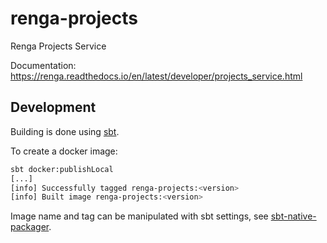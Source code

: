 # renga-projects
Renga Projects Service

Documentation: https://renga.readthedocs.io/en/latest/developer/projects_service.html

## Development
Building is done using [sbt](http://www.scala-sbt.org/).

To create a docker image:
```bash
sbt docker:publishLocal
[...]
[info] Successfully tagged renga-projects:<version>
[info] Built image renga-projects:<version>
```

Image name and tag can be manipulated with sbt settings, see
[sbt-native-packager](https://sbt-native-packager.readthedocs.io/en/v1.2.2/formats/docker.html).
